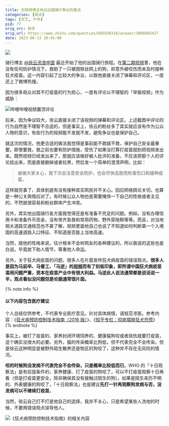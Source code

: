 ```yaml
---
title: 对视频博主徐云出国骑行争议的看法
categories: [观点]
tags: [文艺, 户外]
pid: 77
orig_src: 知乎
orig_url: https://www.zhihu.com/question/605550318/answer/3066865417
date: 2023-06-13 20:45:00
---
```


![](https://cos.pinlyu.com/posts/2023/77-xuyun.webp)

骑行博主 [@徐云流浪中国](https://space.bilibili.com/697166795) 最近开始了他的出国骑行旅程。在[第二期视频](https://www.bilibili.com/video/BV1fh4y19747/)里，他在没有任何防护情况下，救助了一只被困铁丝网上的狗，却意外被咬伤而未及时接种狂犬疫苗。这一内容引起了比较大的争议，以致他直接关闭了弹幕和评论区，一度还上了微博热搜。

<!-- more -->

因为很多观众对其不打疫苗的行为担心，一度有评论以不理智的「举报视频」作为威胁：

![哔哩哔哩视频置顶评论](https://cos.pinlyu.com/posts/2023/77-comment.webp#500x)

后来，因为争议较大，徐云直接关闭了该视频的弹幕和评论区。上述截图中评论的行为自然是不理智不合适的，但是事实上，徐云的粉丝多了其实就应该有作为公众人物的意识，有些行为的视频能不发就不发，避免争议也是保护自己。

就这次的情况，他更合适的做法我觉得是事前能不救就不救，保护自己安全最重要。即使要救，救之前也要有防护措施，受伤了如果没打算打疫苗就别把视频发出来。既然视频已经发出来了，那就应该做好被人批评的准备，不应该把那个人的评论挂出来，而是直接删掉或者拉黑，然后发一个简单的澄清声明，比如：

 > 谢谢大家关心，我下次会注意安全防护，也会尽快去医院检查伤口和接种疫苗。

这样就完事了，具体到底有没有接种其实网民并不关心。回应网络舆论关切，也算是一种公关舆情应对了。有时候公众人物也是需要掩饰一下自己的性格或者主见的，不然就很容易和粉丝群体产生冲突。

另外，其实他出国骑行各方面我觉得还是有准备不充足的问题。例如，没有办理信用卡和准备外币现金，没有带齐急救和常用药物，野外穿拖鞋等等。而且，对当地相关道路交通规范也不甚了解，视频里面他自己也说了不知道如何判断第一个入境国的高速道路入口特征、不知道是否能上当地高速。

当然，就他的性格来说，估计根本不会听网友的各种建议的，所以我说的这些也是白说。毕竟放下助人情节，尊重他人命运。

另外，关于狂犬病疫苗的问题，很多人在片面宣传狂犬病疫苗的错误观点。**很多人是因为马前卒、马督工、「马逆」的[视频](https://www.bilibili.com/video/BV1ah411o7pa/)而有了刻板印象，即所谓中国狂犬病疫苗滥用问题严重，资本在疫苗产业中有很大利益。马逆此人说法通常都是说话说一半，观点看似没问题但是论据通常很片面。**

{% note info %}
#### 以下内容包含医疗建议
个人总结仅供参考，不代表专业医疗意见。针对具体病情，请规范寻医。参考内容：《[狂犬病预防控制技术指南（2016 版）](https://www.chinacdc.cn/zxdt/201602/W020160421413390729268.pdf)》、《[知乎专栏：彻底摆脱狂犬恐慌](https://zhuanlan.zhihu.com/p/44268580)》
{% endnote %}

事实上，被打了疫苗的、家养封闭环境饲养的、健康猫狗咬或者挠伤就要打疫苗，这个确实没很大的必要。另外，猫的传染概率比狗低，但不代表完全不会传染。但是徐云这种明显是被野外陌生散养还是牧区的狗咬了，这种并不存在无风险的情况。

**咬的时候狗没发病不代表完全不会传染，只是概率比较低而已**。WHO 的「十日观察法」是有前提条件的，家养健康、打了疫苗的狗咬了，可以不打疫苗观察十日再看（但是打疫苗更安全，除非确保其没有接触过陌生的狗）。如果是陌生来历不明的、外表健康的狗咬了，「十日观察法」也是建议**先打一针再观察狗发病与否，没发病可以不继续打疫苗**。

当然，徐云自己打不打是他自己的选择，我并不关心，只是希望某些人洗地的时候，不要用错误观点误导他人。

![《狂犬病预防控制技术指南》的相关内容](https://cos.pinlyu.com/posts/2023/77-guideline.webp#650x)